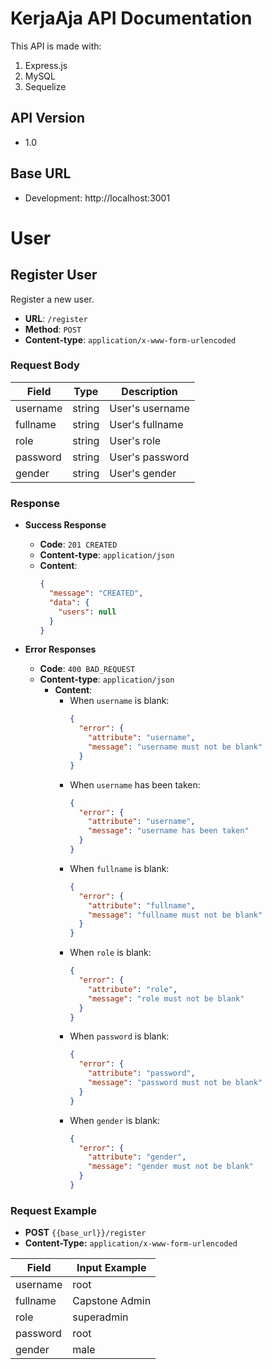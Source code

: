 # KerjaAja API Documentation

This API is made with:

1. Express.js
2. MySQL
3. Sequelize

## API Version

- 1.0

## Base URL

- Development: http://localhost:3001

# User

## Register User

Register a new user.

- **URL**: `/register`
- **Method**: `POST`
- **Content-type**: `application/x-www-form-urlencoded`

### Request Body

| Field    | Type   | Description     |
| -------- | ------ | --------------- |
| username | string | User's username |
| fullname | string | User's fullname |
| role     | string | User's role     |
| password | string | User's password |
| gender   | string | User's gender   |

### Response

- **Success Response**

  - **Code**: `201 CREATED`
  - **Content-type**: `application/json`
  - **Content**:
    ```json
    {
      "message": "CREATED",
      "data": {
        "users": null
      }
    }
    ```

- **Error Responses**
  - **Code**: `400 BAD_REQUEST`
  - **Content-type**: `application/json`
    - **Content**:
      - When `username` is blank:
        ```json
        {
          "error": {
            "attribute": "username",
            "message": "username must not be blank"
          }
        }
        ```
      - When `username` has been taken:
        ```json
        {
          "error": {
            "attribute": "username",
            "message": "username has been taken"
          }
        }
        ```
      - When `fullname` is blank:
        ```json
        {
          "error": {
            "attribute": "fullname",
            "message": "fullname must not be blank"
          }
        }
        ```
      - When `role` is blank:
        ```json
        {
          "error": {
            "attribute": "role",
            "message": "role must not be blank"
          }
        }
        ```
      - When `password` is blank:
        ```json
        {
          "error": {
            "attribute": "password",
            "message": "password must not be blank"
          }
        }
        ```
      - When `gender` is blank:
        ```json
        {
          "error": {
            "attribute": "gender",
            "message": "gender must not be blank"
          }
        }
        ```

### Request Example

- **POST** `{{base_url}}/register`
- **Content-Type:** `application/x-www-form-urlencoded`

| Field    | Input Example  |
| -------- | -------------- |
| username | root           |
| fullname | Capstone Admin |
| role     | superadmin     |
| password | root           |
| gender   | male           |

